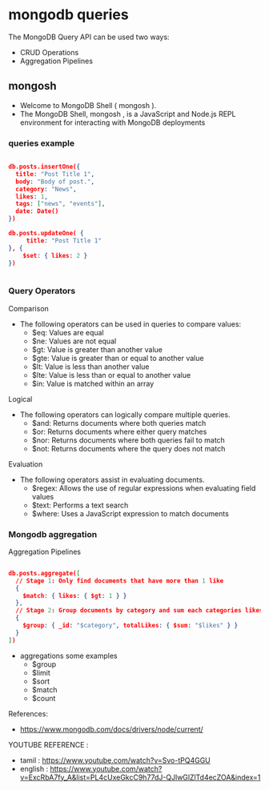 # mongodb queries

The MongoDB Query API can be used two ways:

- CRUD Operations
- Aggregation Pipelines

## mongosh

- Welcome to MongoDB Shell ( mongosh ).
- The MongoDB Shell, mongosh , is a JavaScript and Node.js REPL environment for interacting with MongoDB deployments

### queries example

```json

db.posts.insertOne({
  title: "Post Title 1",
  body: "Body of post.",
  category: "News",
  likes: 1,
  tags: ["news", "events"],
  date: Date()
})

db.posts.updateOne( {
     title: "Post Title 1" 
}, { 
    $set: { likes: 2 } 
})
 
```

### Query Operators

Comparison

- The following operators can be used in queries to compare values:
  - $eq: Values are equal
  - $ne: Values are not equal
  - $gt: Value is greater than another value
  - $gte: Value is greater than or equal to another value
  - $lt: Value is less than another value
  - $lte: Value is less than or equal to another value
  - $in: Value is matched within an array

Logical

- The following operators can logically compare multiple queries.
  - $and: Returns documents where both queries match
  - $or: Returns documents where either query matches
  - $nor: Returns documents where both queries fail to match
  - $not: Returns documents where the query does not match

Evaluation

- The following operators assist in evaluating documents.
  - $regex: Allows the use of regular expressions when evaluating field values
  - $text: Performs a text search
  - $where: Uses a JavaScript expression to match documents

### Mongodb aggregation

Aggregation Pipelines

```json

db.posts.aggregate([
  // Stage 1: Only find documents that have more than 1 like
  {
    $match: { likes: { $gt: 1 } }
  },
  // Stage 2: Group documents by category and sum each categories likes
  {
    $group: { _id: "$category", totalLikes: { $sum: "$likes" } }
  }
])
```

- aggregations some examples
  - $group
  - $limit
  - $sort
  - $match
  - $count

References:

- <https://www.mongodb.com/docs/drivers/node/current/>

YOUTUBE REFERENCE :

- tamil : <https://www.youtube.com/watch?v=Svo-tPQ4GGU>
- english : <https://www.youtube.com/watch?v=ExcRbA7fy_A&list=PL4cUxeGkcC9h77dJ-QJlwGlZlTd4ecZOA&index=1>
